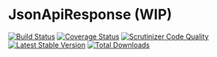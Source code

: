 # JsonApiResponse (WIP)

[![Build Status](https://travis-ci.org/jeckel/JsonApiResponse.svg?branch=master)](https://travis-ci.org/jeckel/JsonApiResponse)
[![Coverage Status](https://coveralls.io/repos/github/jeckel/JsonApiResponse/badge.svg?branch=master)](https://coveralls.io/github/jeckel/JsonApiResponse?branch=master)
[![Scrutinizer Code Quality](https://scrutinizer-ci.com/g/jeckel/JsonApiResponse/badges/quality-score.png?b=master)](https://scrutinizer-ci.com/g/jeckel/JsonApiResponse/?branch=master)
[![Latest Stable Version](https://poser.pugx.org/jeckel/jsonapi-response/v/stable)](https://packagist.org/packages/jeckel/jsonapi-response)
[![Total Downloads](https://poser.pugx.org/jeckel/jsonapi-response/downloads)](https://packagist.org/packages/jeckel/jsonapi-response)
